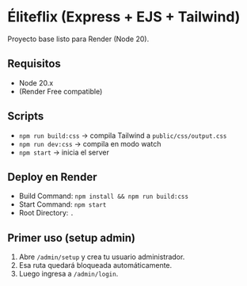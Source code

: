 # Éliteflix (Express + EJS + Tailwind)

Proyecto base listo para Render (Node 20).

## Requisitos
- Node 20.x
- (Render Free compatible)

## Scripts
- `npm run build:css`  → compila Tailwind a `public/css/output.css`
- `npm run dev:css`    → compila en modo watch
- `npm start`          → inicia el server

## Deploy en Render
- Build Command: `npm install && npm run build:css`
- Start Command: `npm start`
- Root Directory: `.`

## Primer uso (setup admin)
1. Abre `/admin/setup` y crea tu usuario administrador.
2. Esa ruta quedará bloqueada automáticamente.
3. Luego ingresa a `/admin/login`.
